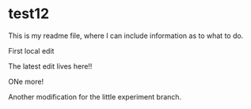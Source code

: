 # test12

This is my readme file, where I can include information as to what to do. 


First local edit

The latest edit lives here!!

ONe more!

Another modification for the little experiment branch. 
